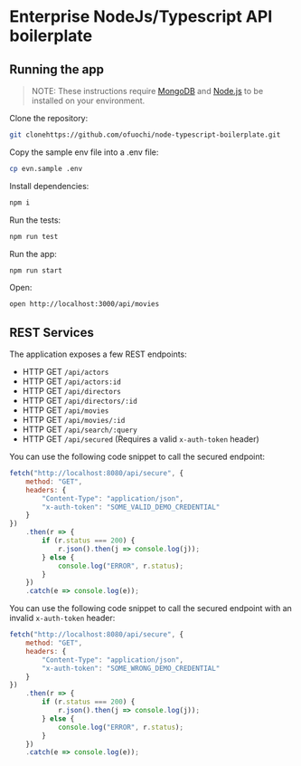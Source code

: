 # Enterprise NodeJs/Typescript API boilerplate

## Running the app

> NOTE: These instructions require [MongoDB](https://docs.mongodb.com/manual/installation/) and [Node.js](https://nodejs.org/en/download/) to be installed on your environment.

Clone the repository:

```sh
git clonehttps://github.com/ofuochi/node-typescript-boilerplate.git
```

Copy the sample env file into a .env file:

```sh
cp evn.sample .env
```

Install dependencies:

```sh
npm i
```

Run the tests:

```sh
npm run test
```

Run the app:

```sh
npm run start
```

Open:

```sh
open http://localhost:3000/api/movies
```

## REST Services

The application exposes a few REST endpoints:

-   HTTP GET `/api/actors`
-   HTTP GET `/api/actors:id`
-   HTTP GET `/api/directors`
-   HTTP GET `/api/directors/:id`
-   HTTP GET `/api/movies`
-   HTTP GET `/api/movies/:id`
-   HTTP GET `/api/search/:query`
-   HTTP GET `/api/secured` (Requires a valid `x-auth-token` header)

You can use the following code snippet to call the secured endpoint:

```js
fetch("http://localhost:8080/api/secure", {
    method: "GET",
    headers: {
        "Content-Type": "application/json",
        "x-auth-token": "SOME_VALID_DEMO_CREDENTIAL"
    }
})
    .then(r => {
        if (r.status === 200) {
            r.json().then(j => console.log(j));
        } else {
            console.log("ERROR", r.status);
        }
    })
    .catch(e => console.log(e));
```

You can use the following code snippet to call the secured endpoint with an invalid `x-auth-token` header:

```js
fetch("http://localhost:8080/api/secure", {
    method: "GET",
    headers: {
        "Content-Type": "application/json",
        "x-auth-token": "SOME_WRONG_DEMO_CREDENTIAL"
    }
})
    .then(r => {
        if (r.status === 200) {
            r.json().then(j => console.log(j));
        } else {
            console.log("ERROR", r.status);
        }
    })
    .catch(e => console.log(e));
```
